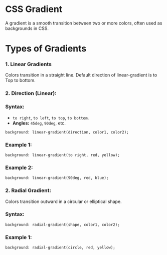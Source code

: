 # CSS Gradient
A gradient is a smooth transition between two or more colors, often used as backgrounds in CSS.

# Types of Gradients
### 1. Linear Gradients
Colors transition in a straight line. Default direction of linear-gradient is to Top to bottom.

### 2. Direction (Linear):
### Syntax:
* `to right`, `to left`, `to top`, `to bottom`.
* __Angles:__ `45deg`, `90deg`, etc.

```
background: linear-gradient(direction, color1, color2);
```
### Example 1:
```
background: linear-gradient(to right, red, yellow);
```
### Example 2:
```
background: linear-gradient(90deg, red, blue);
```

### 2. Radial Gradient: 
Colors transition outward in a circular or elliptical shape.
### Syntax:
```
background: radial-gradient(shape, color1, color2);
```
### Example 1: 
```
background: radial-gradient(circle, red, yellow);
```
